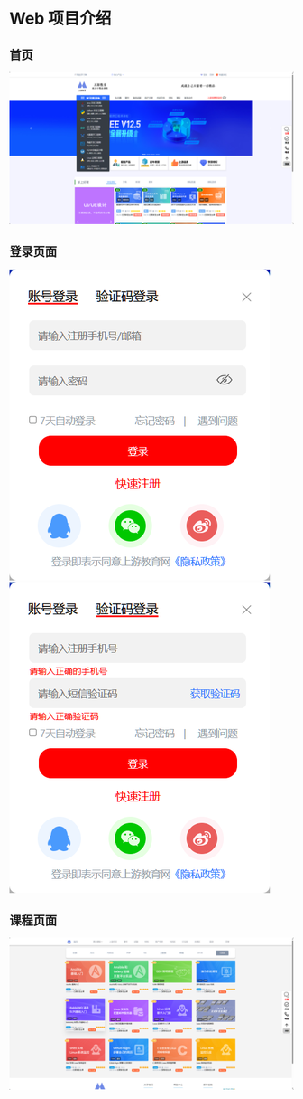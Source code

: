 <h1>Web 项目介绍</h1>

<h2>首页</h2>
<img src="https://raw.githubusercontent.com/KunspireUp/web-project/main/img/mainPage.png" alt="首页">

<h2>登录页面</h2>
<img src="https://raw.githubusercontent.com/KunspireUp/web-project/main/img/loginPage.png" alt="登录页面1">
<img src="https://raw.githubusercontent.com/KunspireUp/web-project/main/img/loginPage2.png" alt="登录页面2">

<h2>课程页面</h2>
<img src="https://raw.githubusercontent.com/KunspireUp/web-project/main/img/categoryPage.png" alt="课程页面">

